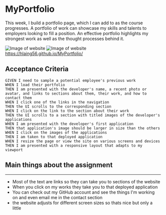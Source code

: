 # MyPortfolio
This week, I build a portfolio page, which I can add to as the course progresses. A portfolio of work can showcase my skills and talents to employers looking to fill a position. An effective portfolio highlights my strongest work as well as the thought processes behind it.

![Image of website](https://user-images.githubusercontent.com/90152576/136644128-6021c927-91c5-4e28-a695-c30d8b03db9a.png)
![Image of website](https://user-images.githubusercontent.com/90152576/136644153-6cb91134-40c2-4c8a-9238-b3aa25ad1050.png)
https://hlaing56.github.io/MyPortfolio/

## Acceptance Criteria
```
GIVEN I need to sample a potential employee's previous work
WHEN I load their portfolio
THEN I am presented with the developer's name, a recent photo or avatar, and links to sections about them, their work, and how to contact them
WHEN I click one of the links in the navigation
THEN the UI scrolls to the corresponding section
WHEN I click on the link to the section about their work
THEN the UI scrolls to a section with titled images of the developer's applications
WHEN I am presented with the developer's first application
THEN that application's image should be larger in size than the others
WHEN I click on the images of the applications
THEN I am taken to that deployed application
WHEN I resize the page or view the site on various screens and devices
THEN I am presented with a responsive layout that adapts to my viewport
```

## Main things about the assignment 
***
* Most of the text are links so they can take you to sections of the website
* When you click on my works they take you to that deployed application 
* You can check out my GitHub account and see the things I'm working on and even email me in the contact section
* the website adjusts for different screen sizes so thats nice but only a little
